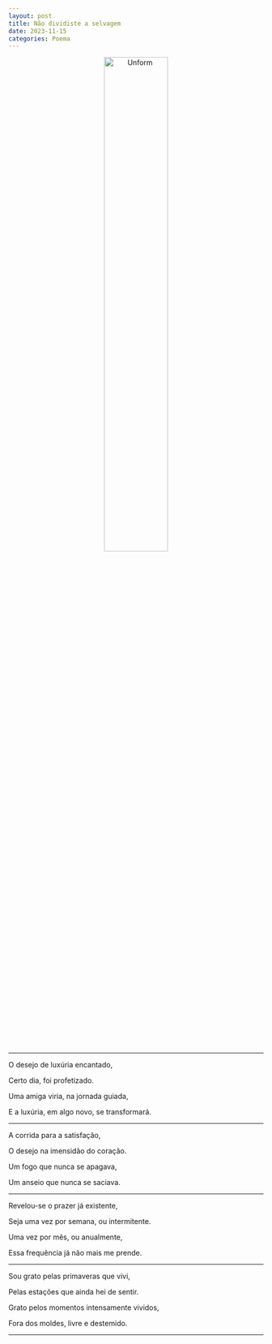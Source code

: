 ```yaml
---
layout: post
title: Não dividiste a selvagem
date: 2023-11-15
categories: Poema
---
```


<p align="center">
<img src="{{ site.baseurl }}/images/2023-11-15-Nao-dividiste-a-selvagem.png" 
height="50%" width="50%" alt="Unform" />
</p>

---

O desejo de luxúria encantado,

Certo dia, foi profetizado.

Uma amiga viria, na jornada guiada,

E a luxúria, em algo novo, se transformará.

---

A corrida para a satisfação,

O desejo na imensidão do coração.

Um fogo que nunca se apagava,

Um anseio que nunca se saciava.

---

Revelou-se o prazer já existente,

Seja uma vez por semana, ou intermitente.

Uma vez por mês, ou anualmente,

Essa frequência já não mais me prende.

---

Sou grato pelas primaveras que vivi,

Pelas estações que ainda hei de sentir.

Grato pelos momentos intensamente vividos,

Fora dos moldes, livre e destemido.

---